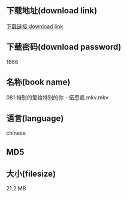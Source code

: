 ## 下载地址(download link)
[下载链接 download link](https://tutu365.netlify.app/?s=081+%E7%89%B9%E5%88%AB%E7%9A%84%E7%88%B1%E7%BB%99%E7%89%B9%E5%88%AB%E7%9A%84%E4%BD%A0+-+%E4%BC%8D%E6%80%9D%E5%87%AF.mkv)

## 下载密码(download password)
1866

## 名称(book name)
081 特别的爱给特别的你 - 伍思凯.mkv.mkv

## 语言(language)
chinese

## MD5


## 大小(filesize)
21.2 MB
